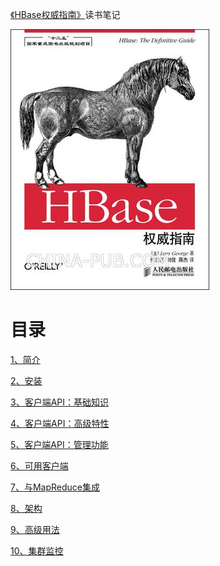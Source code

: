 [《HBase权威指南》](https://book.douban.com/subject/25784835/)读书笔记

![](img/cover.jpg)

# 目录

[1、简介](1、简介.md)

[2、安装](2、安装.md)

[3、客户端API：基础知识](3、客户端API：基础知识.md)

[4、客户端API：高级特性](4、客户端API：高级特性.md)

[5、客户端API：管理功能](5、客户端API：管理功能.md)

[6、可用客户端](6、可用客户端.md)

[7、与MapReduce集成](7、与MapReduce集成.md)

[8、架构](8、架构.md)

[9、高级用法](9、高级用法.md)

[10、集群监控](10、集群监控.md)
